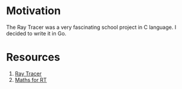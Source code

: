 # Motivation
The Ray Tracer was a very fascinating school project in C language. 
I decided to write it in Go.

# Resources

1. [Ray Tracer](https://en.wikipedia.org/wiki/Ray_tracing_(graphics))
2. [Maths for RT](http://immersivemath.com/ila/index.html)




